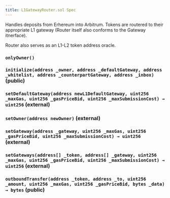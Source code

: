 ```yaml
---
title: L1GatewayRouter.sol Spec
---
```


Handles deposits from Erhereum into Arbitrum. Tokens are routered to their appropriate L1 gateway (Router itself also conforms to the Gateway itnerface).

Router also serves as an L1-L2 token address oracle.

### `onlyOwner()`

### `initialize(address _owner, address _defaultGateway, address _whitelist, address _counterpartGateway, address _inbox)` (public)

### `setDefaultGateway(address newL1DefaultGateway, uint256 _maxGas, uint256 _gasPriceBid, uint256 _maxSubmissionCost) → uint256` (external)

### `setOwner(address newOwner)` (external)

### `setGateway(address _gateway, uint256 _maxGas, uint256 _gasPriceBid, uint256 _maxSubmissionCost) → uint256` (external)

### `setGateways(address[] _token, address[] _gateway, uint256 _maxGas, uint256 _gasPriceBid, uint256 _maxSubmissionCost) → uint256` (external)

### `outboundTransfer(address _token, address _to, uint256 _amount, uint256 _maxGas, uint256 _gasPriceBid, bytes _data) → bytes` (public)
